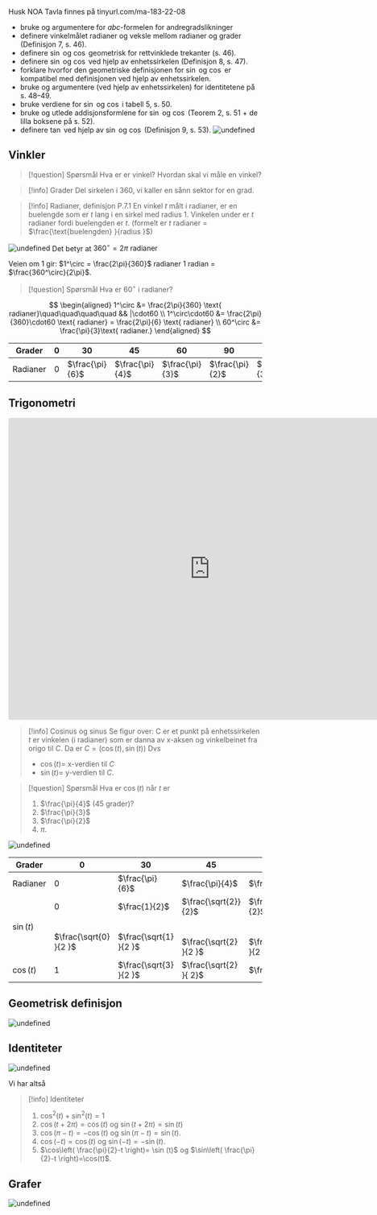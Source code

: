Husk NOA
Tavla finnes på tinyurl.com/ma-183-22-08

- bruke og argumentere for $abc$-formelen for andregradslikninger
- definere vinkelmålet radianer og veksle mellom radianer og grader (Definisjon 7, s. 46).
- definere $\sin$ og $\cos$ geometrisk for rettvinklede trekanter (s. 46).
- definere $\sin$ og $\cos$ ved hjelp av enhetssirkelen (Definisjon 8, s. 47).
- forklare hvorfor den geometriske definisjonen for $\sin$ og $\cos$ er kompatibel med definisjonen ved hjelp av enhetssirkelen.
- bruke og argumentere (ved hjelp av enhetssirkelen) for identitetene på s. 48–49.
- bruke verdiene for $\sin$ og $\cos$ i tabell 5, s. 50.
- bruke og utlede addisjonsformlene for $\sin$ og $\cos$ (Teorem 2, s. 51 + de lilla boksene på s. 52).
- definere $\tan$ ved hjelp av $\sin$ og $\cos$ (Definisjon 9, s. 53).
![undefined](Files/shapes%20at%2024-08-22%2008.31.17.svg)

## Vinkler

> [!question] Spørsmål 
> Hva er er vinkel? Hvordan skal vi måle en vinkel?
> 

> [!info] Grader
> Del sirkelen i 360, vi kaller en sånn sektor for en grad. 
> 

  > [!info] Radianer, definisjon P.7.1 
>  En vinkel $t$ målt i radianer, er en buelengde som er $t$ lang i en sirkel med radius $1$.
>  Vinkelen under er $t$ radianer fordi buelengden er $t$. 
>  (formelt er $t$ radianer = $\frac{\text{buelengden} }{radius }$)

![undefined](Files/shapes%20at%2024-08-22%2008.38.10.svg)
Det betyr at $360^\circ = 2\pi \text{ radianer}$

Veien om 1 gir:
$1^\circ = \frac{2\pi}{360}$ radianer
1 radian = $\frac{360^\circ}{2\pi}$.

> [!question] Spørsmål 
> Hva er $60^\circ$ i radianer?  

$$
\begin{aligned} 
  1^\circ &= \frac{2\pi}{360} \text{ radianer}\quad\quad\quad\quad && |\cdot60 \\ 1^\circ\cdot60 &= \frac{2\pi}{360}\cdot60 \text{ radianer} = \frac{2\pi}{6} \text{ radianer} \\ 60^\circ &= \frac{\pi}{3}\text{ radianer.}
\end{aligned} 
$$

| Grader     | 0                                       | 30                                                  | 45                                                     | 60                                                     | 90                                    | 120                    | ... |
| ---------- | --------------------------------------- | --------------------------------------------------- | ------------------------------------------------------ | ------------------------------------------------------ | ------------------------------------- | ---------------------- | --- |
| Radianer   | 0                                       | $\frac{\pi}{6}$                                     | $\frac{\pi}{4}$                                        | $\frac{\pi}{3}$                                        | $\frac{\pi}{2}$                       | $\frac{2\pi}{3}$       |     |

## Trigonometri

<iframe src="https://www.geogebra.org/classic/sysbwus5?embed" width="800" height="600" allowfullscreen style="border-radius: 4px;" frameborder="0"></iframe>

> [!info] Cosinus og sinus
> Se figur over:
> C er et punkt på enhetssirkelen
> $t$ er vinkelen (i radianer) som er danna av x-aksen og vinkelbeinet fra origo til $C$. 
> Da er $C = (\cos(t), \sin (t))$
> Dvs
> - $\cos(t)=$ x-verdien til $C$
> - $\sin (t)$= y-verdien til $C$. 
>  

> [!question] Spørsmål 
> Hva er $\cos (t)$ når $t$ er
> 1. $\frac{\pi}{4}$ (45 grader)?
> 2. $\frac{\pi}{3}$
> 3. $\frac{\pi}{2}$
> 4. $\pi$.

![undefined](Files/shapes%20at%2024-08-22%2009.39.14.svg)

| Grader     | 0                                       | 30                                                  | 45                                                     | 60                                                     | 90                                    | 120                    | ... |
| ---------- | --------------------------------------- | --------------------------------------------------- | ------------------------------------------------------ | ------------------------------------------------------ | ------------------------------------- | ---------------------- | --- |
| Radianer   | 0                                       | $\frac{\pi}{6}$                                     | $\frac{\pi}{4}$                                        | $\frac{\pi}{3}$                                        | $\frac{\pi}{2}$                       | $\frac{2\pi}{3}$       |     |
| $\sin (t)$ | 0<br><br><br>$\frac{\sqrt{0} }{2 }$<br> | $\frac{1}{2}$<br><br><br>$\frac{\sqrt{1} }{2 }$<br> | $\frac{\sqrt{2}}{2}$<br><br><br>$\frac{\sqrt{2} }{2 }$ | $\frac{\sqrt{3}}{2}$<br><br><br>$\frac{\sqrt{3} }{2 }$ | $1$<br><br><br>$\frac{\sqrt{4} }{2 }$ | $\frac{\sqrt{3} }{2 }$ |     |
| $\cos (t)$ | 1                                       | $\frac{\sqrt{3} }{2 }$                              | $\frac{\sqrt{2} }{ 2}$                                 | $\frac{1}{2}$                                          | $0$                                   | $-\frac{1 }{2 }$       |     |

## Geometrisk definisjon

![undefined](Files/shapes%20at%2024-08-22%2009.39.25.svg)

## Identiteter

![undefined](Files/shapes%20at%2024-08-22%2012.26.52.svg)

Vi har altså

> [!info] Identiteter 
>  1. $\cos^2(t)+\sin^2(t) = 1$
>  2. $\cos(t+2\pi) = \cos (t)$ og $\sin(t+2\pi) = \sin (t)$
>  3. $\cos(\pi-t) = -\cos (t)$ og $\sin(\pi-t)=\sin (t)$.
>  4. $\cos(-t)=\cos (t)$ og $\sin(-t)=-\sin (t)$.
>  5. $\cos\left( \frac{\pi}{2}-t \right)= \sin (t)$ og $\sin\left( \frac{\pi}{2}-t \right)=\cos(t)$.

## Grafer

![undefined](Files/shapes%20at%2024-08-16%2013.33.12.svg)

